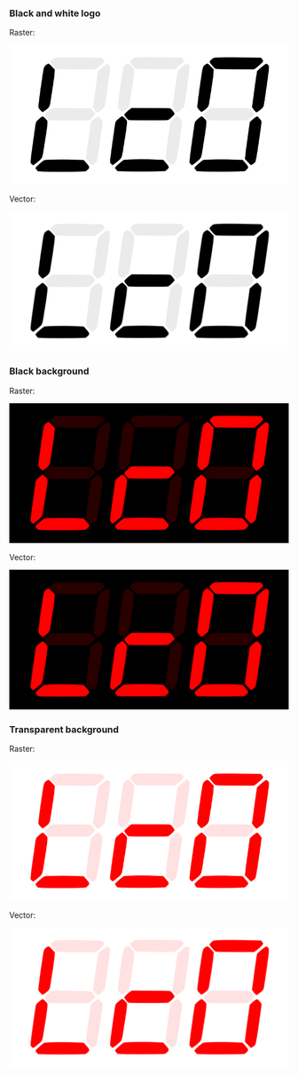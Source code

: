 
### Black and white logo

Raster:

![logo-black-and-white](logo-black-and-white.png)

Vector:

![logo-black-and-white](logo-black-and-white.svg)

### Black background

Raster:

![logo-black-background-cropped](logo-black-background.png)

Vector:

![logo-black-background-cropped](logo-black-background.svg)

### Transparent background

Raster:

![logo-transparent-background-cropped](logo-transparent-background.png)

Vector:

![logo-transparent-background-cropped](logo-transparent-background.svg)
